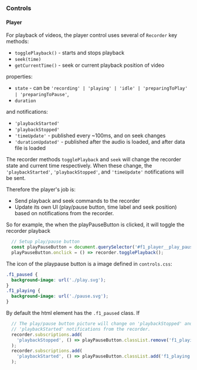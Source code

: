 ### Controls
#### Player

For playback of videos, the player control uses several of `Recorder` key methods:

* `togglePlayback()` - starts and stops playback
* `seek(time)`
* `getCurrentTime()` - seek or current playback position of video

properties:
* `state` - can be `'recording' | 'playing' | 'idle' | 'preparingToPlay' | 'preparingToPause'`, 
* `duration`

and notifications:
* `'playbackStarted'`
* `'playbackStopped'`
* `'timeUpdate'` - published every ~100ms, and on seek changes
* `'durationUpdated'` - published after the audio is loaded, and after data file is loaded

The recorder methods `togglePlayback` and `seek` will change the recorder state and current time respectively. When these change, the `'playbackStarted'`, `'playbackStopped'`, and `'timeUpdate'` notifications will be sent.

Therefore the player's job is:
* Send playback and seek commands to the recorder
* Update its own UI (play/pause button, time label and seek position) based on notifications from the recorder.

So for example, the when the playPauseButton is clicked, it will toggle the recorder playback
```js
  // Setup play/pause button
  const playPauseButton = document.querySelector('#f1_player__play_pause');
  playPauseButton.onclick = () => recorder.togglePlayback();
```

The icon of the playpause button is a image defined in `controls.css`:
```css
.f1_paused {
  background-image: url('./play.svg');
}
.f1_playing {
  background-image: url('./pause.svg');
}
```

By default the html element has the `.f1_paused` class. If 
```js
  // The play/pause button picture will change on 'playbackStopped' and
  // 'playbackStarted' notifications from the recorder.
  recorder.subscriptions.add(
    'playbackStopped', () => playPauseButton.classList.remove('f1_playing'),
  );
  recorder.subscriptions.add(
    'playbackStarted', () => playPauseButton.classList.add('f1_playing'),
  );
```

